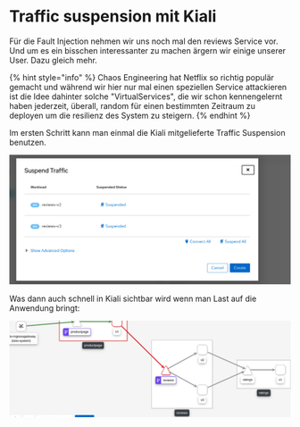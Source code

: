 # Traffic suspension mit Kiali

Für die Fault Injection nehmen wir uns noch mal den reviews Service vor. Und um es ein bisschen interessanter zu machen ärgern wir einige unserer User. Dazu gleich mehr.

{% hint style="info" %}
Chaos Engineering hat Netflix so richtig populär gemacht und während wir hier nur mal einen speziellen Service attackieren ist die Idee dahinter solche "VirtualServices", die wir schon kennengelernt haben jederzeit, überall, random für einen bestimmten Zeitraum zu deployen um die resilienz des System zu steigern.
{% endhint %}

Im ersten Schritt kann man einmal die Kiali mitgelieferte Traffic Suspension benutzen.

![](../../../.gitbook/assets/image%20%28110%29.png)

Was dann auch schnell in Kiali sichtbar wird wenn man Last auf die Anwendung bringt:

![](../../../.gitbook/assets/image%20%28109%29.png)

